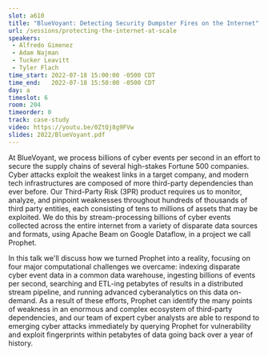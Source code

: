 ```yaml
---
slot: a610
title: "BlueVoyant: Detecting Security Dumpster Fires on the Internet"
url: /sessions/protecting-the-internet-at-scale
speakers:
 - Alfredo Gimenez
 - Adam Najman
 - Tucker Leavitt
 - Tyler Flach
time_start: 2022-07-18 15:00:00 -0500 CDT
time_end:   2022-07-18 15:50:00 -0500 CDT
day: a
timeslot: 6
room: 204
timeorder: 0
track: case-study
video: https://youtu.be/0ZtQj8g9FVw
slides: 2022/BlueVoyant.pdf
---
```


At BlueVoyant, we process billions of cyber events per second in an effort to secure the supply chains of several high-stakes Fortune 500 companies. Cyber attacks exploit the weakest links in a target company, and modern tech infrastructures are composed of more third-party dependencies than ever before. Our Third-Party Risk (3PR) product requires us to monitor, analyze, and pinpoint weaknesses throughout hundreds of thousands of third party entities, each consisting of tens to millions of assets that may be exploited. We do this by stream-processing billions of cyber events collected across the entire internet from a variety of disparate data sources and formats, using Apache Beam on Google Dataflow, in a project we call Prophet.
 
In this talk we'll discuss how we turned Prophet into a reality, focusing on four major computational challenges we overcame: indexing disparate cyber event data in a common data warehouse, ingesting billions of events per second, searching and ETL-ing petabytes of results in a distributed stream pipeline, and running advanced cyberanalytics on this data on-demand. As a result of these efforts, Prophet can identify the many points of weakness in an enormous and complex ecosystem of third-party dependencies, and our team of expert cyber analysts are able to respond to emerging cyber attacks immediately by querying Prophet for vulnerability and exploit fingerprints within petabytes of data going back over a year of history.